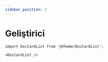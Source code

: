 ```yaml
---
sidebar_position: 3
---
```


# Geliştirici

```mdx-code-block
import DocCardList from '@theme/DocCardList';

<DocCardList />
```